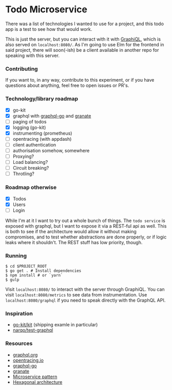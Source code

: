 # Todo Microservice

There was a list of technologies I wanted to use for a project, and this todo
app is a test to see how that would work.

This is just the server, but you can interact with it with
[GraphiQL](https://github.com/graphql/graphiql), which is also served on
`localhost:8080/`.  As I'm going to use Elm for the frontend in said project,
there will soon(-ish) be a client available in another repo for speaking with
this server.

### Contributing
If you want to, in any way, contribute to this experiment, or if you have
questions about anything, feel free to open issues or PR's.

### Technology/library roadmap
- [x] go-kit
- [x] graphql with [graphql-go](https://github.com/graphql-go/graphql) and [granate](https://github.com/granateio/granate)
- [ ] paging of todos
- [x] logging (go-kit)
- [x] instrumenting (prometheus)
- [ ] opentracing (with appdash)
- [ ] client authentication
- [ ] authorisation somehow, somewhere
- [ ] Proxying?
- [ ] Load balancing?
- [ ] Circuit breaking?
- [ ] Throtling?

### Roadmap otherwise
- [x] Todos
- [x] Users
- [ ] Login

While I'm at it I want to try out a whole bunch of things. The `todo service`
is exposed with graphql, but I want to expose it via a REST-ful api as well.
This is both to see if the architecture would allow it without making
compromises, and to test whether abstractions are done properly, or if logic
leaks where it shouldn't. The REST stuff has low priority, though.

### Running
```
$ cd $PROJECT_ROOT
$ go get . # Install dependencies
$ npm install # or `yarn`
$ gulp
```

Visit `localhost:8080/` to interact with the server through GraphiQL.
You can visit `localhost:8080/metrics` to see data from
instrumentation.
Use `localhost:8080/graphql` if you need to speak directly with the GraphQL API.

### Inspiration
- [go-kit/kit](github.com/go-kit/kit) (shipping examle in particular)
- [narqo/test-graphql](https://github.com/narqo/test-graphql)

### Resources
- [graphql.org](http://graphql.org/learn/)
- [opentracing.io](http://opentracing.io/documentation/)
- [graphql-go](https://github.com/graphql-go/graphql)
- [granate](https://github.com/granateio/granate)
- [Microservice pattern](http://microservices.io/patterns/microservices.html)
- [Hexagonal architecture](http://alistair.cockburn.us/Hexagonal+architecture)
